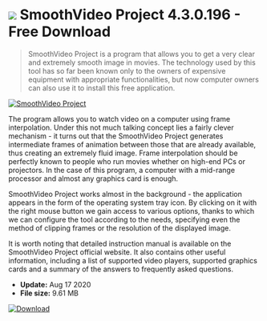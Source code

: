 # ![](https://cdn.softexe.net/static/icon/1/smoothvideo-project-8757.png) SmoothVideo Project 4.3.0.196 - Free Download

> SmoothVideo Project is a program that allows you to get a very clear and extremely smooth image in movies. The technology used by this tool has so far been known only to the owners of expensive equipment with appropriate functionalities, but now computer owners can also use it to install this free application.

[![SmoothVideo Project](https://gallery.dpcdn.pl/imgc/Tools/62805/g_-_420x350_1.5_-_x20151020170328_0.png)](https://softexe.net/win/multimedia/other/smoothvideo-project:hgeg.html)

The program allows you to watch video on a computer using frame interpolation. Under this not much talking concept lies a fairly clever mechanism - it turns out that the SmoothVideo Project generates intermediate frames of animation between those that are already available, thus creating an extremely fluid image. Frame interpolation should be perfectly known to people who run movies whether on high-end PCs or projectors. In the case of this program, a computer with a mid-range processor and almost any graphics card is enough.
 
 SmoothVideo Project works almost in the background - the application appears in the form of the operating system tray icon. By clicking on it with the right mouse button we gain access to various options, thanks to which we can configure the tool according to the needs, specifying even the method of clipping frames or the resolution of the displayed image.
 
 It is worth noting that detailed instruction manual is available on the SmoothVideo Project official website. It also contains other useful information, including a list of supported video players, supported graphics cards and a summary of the answers to frequently asked questions.


- **Update:** Aug 17 2020
- **File size:** 9.61 MB

[![Download](https://cdn.softexe.net/static/img/download.png)](https://softexe.net/win/multimedia/other/smoothvideo-project:hgeg.html)

